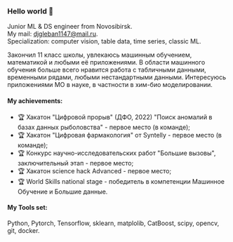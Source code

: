 ### Hello world 👋
Junior ML & DS engineer from Novosibirsk.  
My mail: <djgleban1147@mail.ru>.  
Specialization: computer vision, table data, time series, classic ML.  

Закончил 11 класс школы, увлекаюсь машинным обучением, математикой и любыми её приложениями. В области машинного обучения больше всего нравится работа с табличными данными, временными рядами, любыми нестандартными данными. Интересуюсь приложениями МО в науке, в частности в хим-био моделировании.

#### My achievements:
- 🏆 Хакатон "Цифровой прорыв" (ДФО, 2022) "Поиск аномалий в базах данных рыболовства" - первое место (в команде);
- 🏆 Хакатон "Цифровая фармакология" от Syntelly - первое место (в команде);
- 🏆 Конкурс научно-исследовательских работ "Большие вызовы", заключительный этап - первое место;
- 🏆 Хакатон science hack Advanced - первое место;
- 🏆 World Skills national stage - победитель в компетенции Машинное Обучение и Большие данные.

#### My Tools set:
Python, Pytorch, Tensorflow, sklearn, matplolib, CatBoost, scipy, opencv, git, docker.
